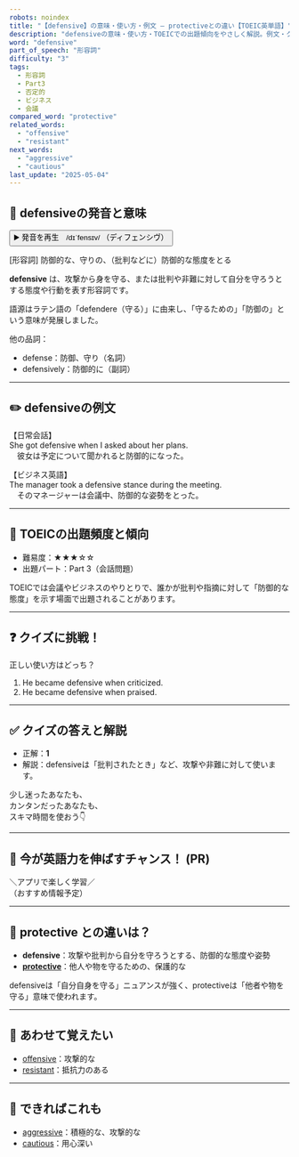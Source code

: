 ```yaml
---
robots: noindex
title: "【defensive】の意味・使い方・例文 ― protectiveとの違い【TOEIC英単語】"
description: "defensiveの意味・使い方・TOEICでの出題傾向をやさしく解説。例文・クイズ付きでprotectiveとの違いもわかりやすく学べます。"
word: "defensive"
part_of_speech: "形容詞"
difficulty: "3"
tags:
  - 形容詞
  - Part3
  - 否定的
  - ビジネス
  - 会議
compared_word: "protective"
related_words:
  - "offensive"
  - "resistant"
next_words:
  - "aggressive"
  - "cautious"
last_update: "2025-05-04"
---
```


## 🔰 defensiveの発音と意味

<button class="play-audio" onclick="playTTS('defensive')">
  <span class="play-audio-main">
    ▶️ 発音を再生　/dɪˈfensɪv/
  </span>
  <span class="play-audio-sub">
    （ディフェンシヴ）
  </span>
</button>

[形容詞] 防御的な、守りの、（批判などに）防御的な態度をとる

**defensive** は、攻撃から身を守る、または批判や非難に対して自分を守ろうとする態度や行動を表す形容詞です。

語源はラテン語の「defendere（守る）」に由来し、「守るための」「防御の」という意味が発展しました。

他の品詞：  
- defense：防御、守り（名詞）
- defensively：防御的に（副詞）

---

## ✏️ defensiveの例文

【日常会話】  
She got defensive when I asked about her plans.  
　彼女は予定について聞かれると防御的になった。

【ビジネス英語】  
The manager took a defensive stance during the meeting.  
　そのマネージャーは会議中、防御的な姿勢をとった。

---

## 🎯 TOEICの出題頻度と傾向

- 難易度：★★★☆☆
- 出題パート：Part 3（会話問題）

TOEICでは会議やビジネスのやりとりで、誰かが批判や指摘に対して「防御的な態度」を示す場面で出題されることがあります。

---

## ❓ クイズに挑戦！

正しい使い方はどっち？

1. He became defensive when criticized.  
2. He became defensive when praised.

---

## ✅ クイズの答えと解説

- 正解：**1**
- 解説：defensiveは「批判されたとき」など、攻撃や非難に対して使います。

少し迷ったあなたも、  
カンタンだったあなたも、  
スキマ時間を使おう👇️

---

## 🚀 今が英語力を伸ばすチャンス！ (PR)

<div class="info-center">
＼アプリで楽しく学習／<br>  
（おすすめ情報予定）
</div>

---

## 🤔  protective との違いは？

- **defensive**：攻撃や批判から自分を守ろうとする、防御的な態度や姿勢
- **[protective](/protective)**：他人や物を守るための、保護的な

defensiveは「自分自身を守る」ニュアンスが強く、protectiveは「他者や物を守る」意味で使われます。

---

## 🧩 あわせて覚えたい

- [offensive](/offensive)：攻撃的な
- [resistant](/resistant)：抵抗力のある

---

## 📖 できればこれも

- [aggressive](/aggressive)：積極的な、攻撃的な
- [cautious](/cautious)：用心深い

<!-- cvid: aid17_bid16 -->

